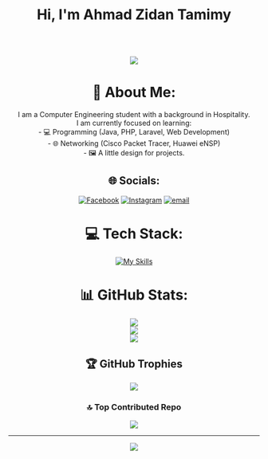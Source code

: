 <h1 align="center">Hi, I'm Ahmad Zidan Tamimy</h1>

<br><br>

<div align="center">
  <img src="https://user-images.githubusercontent.com/22107794/139580686-887df369-edb8-4bc8-b607-4fbf6d7e4866.gif">

  # 💫 About Me:
I am a Computer Engineering student with a background in Hospitality.<br>I am currently focused on learning: <br>- 💻 Programming (Java, PHP, Laravel, Web Development) <br>- 🌐 Networking (Cisco Packet Tracer, Huawei eNSP) <br>- 🖼️ A little design for projects.


## 🌐 Socials:
[![Facebook](https://img.shields.io/badge/Facebook-%231877F2.svg?logo=Facebook&logoColor=white)](https://www.facebook.com/share/15b8okDkMf/) [![Instagram](https://img.shields.io/badge/Instagram-%23E4405F.svg?logo=Instagram&logoColor=white)](https://instagram.com/mr_smileytherow) [![email](https://img.shields.io/badge/Email-D14836?logo=gmail&logoColor=white)](mailto:ahmadzidantamimy@gmail.com) 

# 💻 Tech Stack:
[![My Skills](https://skillicons.dev/icons?i=js,html,css,js,c,java,php,py,laravel,mysql,tailwind,bootstrap,figma,git,github)](https://skillicons.dev)

# 📊 GitHub Stats:
![](https://github-readme-stats.vercel.app/api?username=SmileyTherow&theme=one_dark_pro&hide_border=false&include_all_commits=true&count_private=false)<br/>
![](https://nirzak-streak-stats.vercel.app/?user=SmileyTherow&theme=one_dark_pro&hide_border=false)<br/>
![](https://github-readme-stats.vercel.app/api/top-langs/?username=SmileyTherow&theme=one_dark_pro&hide_border=false&include_all_commits=true&count_private=false&layout=compact)

## 🏆 GitHub Trophies
![](https://github-profile-trophy.vercel.app/?username=SmileyTherow&theme=radical&no-frame=false&no-bg=false&margin-w=4)

### 🔝 Top Contributed Repo
![](https://github-contributor-stats.vercel.app/api?username=SmileyTherow&limit=5&theme=dark&combine_all_yearly_contributions=true)

---
[![](https://visitcount.itsvg.in/api?id=SmileyTherow&icon=10&color=10)](https://visitcount.itsvg.in)